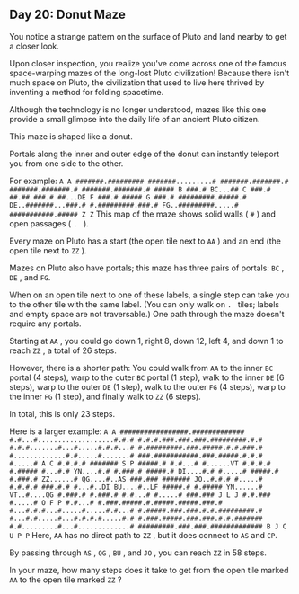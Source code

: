 ## Day 20: Donut Maze

 You notice a strange pattern on the surface of Pluto and land nearby to get a closer look.

Upon closer inspection, you realize you've come across one of the famous space-warping mazes of the long-lost Pluto civilization! Because there isn't much space on Pluto, the civilization that used to live here thrived by inventing a method for folding spacetime.

Although the technology is no longer understood, mazes like this one provide a small glimpse into the daily life of an ancient Pluto citizen.

This maze is shaped like a donut.

Portals along the inner and outer edge of the donut can instantly teleport you from one side to the other.

For example: ` A A #######.######### #######.........# #######.#######.# #######.#######.# #######.#######.# ##### B ###.# BC...## C ###.# ##.## ###.# ##...DE F ###.# ##### G ###.# #########.#####.# DE..#######...###.# #.#########.###.# FG..#########.....# ###########.##### Z Z ` This map of the maze shows solid walls ( ` # ` ) and open passages ( `. ` ).

Every maze on Pluto has a start (the open tile next to ` AA ` ) and an end (the open tile next to ` ZZ ` ).

Mazes on Pluto also have portals; this maze has three pairs of portals: ` BC ` , ` DE ` , and ` FG `.

When on an open tile next to one of these labels, a single step can take you to the other tile with the same label. (You can only walk on `. ` tiles; labels and empty space are not traversable.) One path through the maze doesn't require any portals.

Starting at ` AA ` , you could go down 1, right 8, down 12, left 4, and down 1 to reach ` ZZ ` , a total of 26 steps.

However, there is a shorter path: You could walk from ` AA ` to the inner ` BC ` portal (4 steps), warp to the outer ` BC ` portal (1 step), walk to the inner ` DE ` (6 steps), warp to the outer ` DE ` (1 step), walk to the outer ` FG ` (4 steps), warp to the inner ` FG ` (1 step), and finally walk to ` ZZ ` (6 steps).

In total, this is only 23 steps.

Here is a larger example: ` A A #################.############# #.#...#...................#.#.# #.#.#.###.###.###.#########.#.# #.#.#.......#...#.....#.#.#...# #.#########.###.#####.#.#.###.# #.............#.#.....#.......# ###.###########.###.#####.#.#.# #.....# A C #.#.#.# ####### S P #####.# #.#...# #......VT #.#.#.# #.##### #...#.# YN....#.# #.###.# #####.# DI....#.# #.....# #####.# #.###.# ZZ......# QG....#..AS ###.### ####### JO..#.#.# #.....# #.#.#.# ###.#.# #...#..DI BU....#..LF #####.# #.##### YN......# VT..#....QG #.###.# #.###.# #.#...# #.....# ###.### J L J #.#.### #.....# O F P #.#...# #.###.#####.#.#####.#####.###.# #...#.#.#...#.....#.....#.#...# #.#####.###.###.#.#.#########.# #...#.#.....#...#.#.#.#.....#.# #.###.#####.###.###.#.#.####### #.#.........#...#.............# #########.###.###.############# B J C U P P ` Here, ` AA ` has no direct path to ` ZZ ` , but it does connect to ` AS ` and ` CP `.

By passing through ` AS ` , ` QG ` , ` BU ` , and ` JO ` , you can reach ` ZZ ` in 58 steps.

In your maze, how many steps does it take to get from the open tile marked ` AA ` to the open tile marked ` ZZ ` ? 
